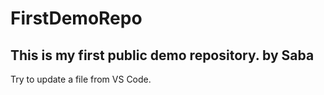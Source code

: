 # FirstDemoRepo
This is my first public demo repository. 
by Saba 
-
Try to update a file from VS Code.
